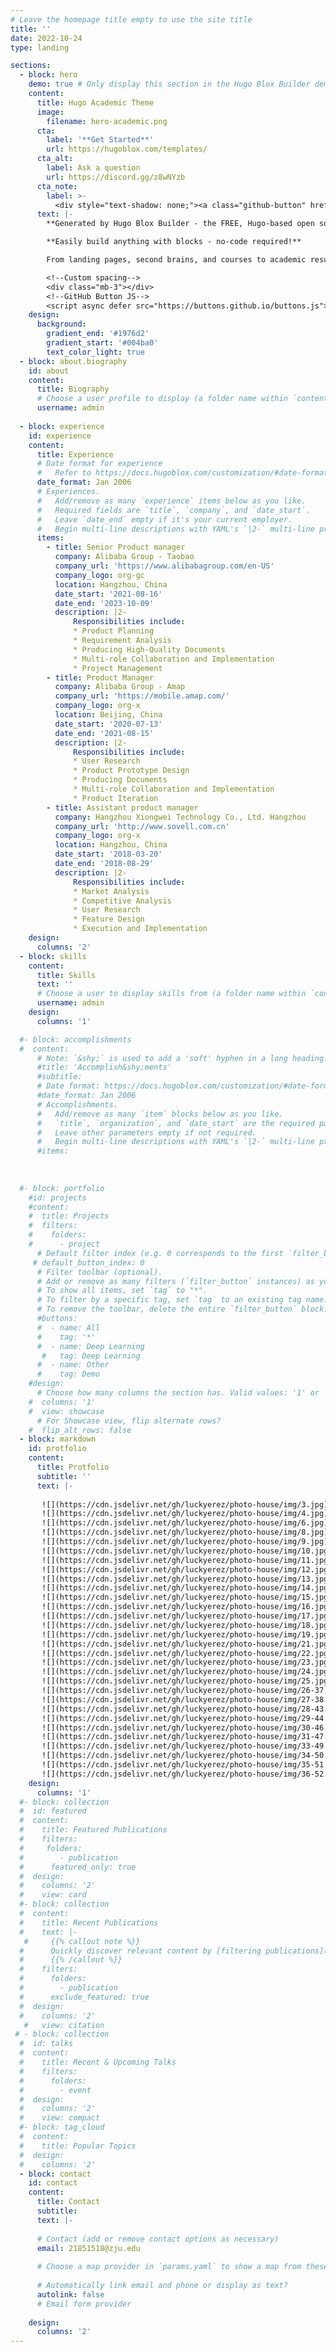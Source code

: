 ```yaml
---
# Leave the homepage title empty to use the site title
title: ''
date: 2022-10-24
type: landing

sections:
  - block: hero
    demo: true # Only display this section in the Hugo Blox Builder demo site
    content:
      title: Hugo Academic Theme
      image:
        filename: hero-academic.png
      cta:
        label: '**Get Started**'
        url: https://hugoblox.com/templates/
      cta_alt:
        label: Ask a question
        url: https://discord.gg/z8wNYzb
      cta_note:
        label: >-
          <div style="text-shadow: none;"><a class="github-button" href="https://github.com/HugoBlox/hugo-blox-builder" data-icon="octicon-star" data-size="large" data-show-count="true" aria-label="Star">Star Hugo Blox Builder</a></div><div style="text-shadow: none;"><a class="github-button" href="https://github.com/HugoBlox/theme-academic-cv" data-icon="octicon-star" data-size="large" data-show-count="true" aria-label="Star">Star the Academic template</a></div>
      text: |-
        **Generated by Hugo Blox Builder - the FREE, Hugo-based open source website builder trusted by 500,000+ sites.**

        **Easily build anything with blocks - no-code required!**

        From landing pages, second brains, and courses to academic resumés, conferences, and tech blogs.

        <!--Custom spacing-->
        <div class="mb-3"></div>
        <!--GitHub Button JS-->
        <script async defer src="https://buttons.github.io/buttons.js"></script>
    design:
      background:
        gradient_end: '#1976d2'
        gradient_start: '#004ba0'
        text_color_light: true
  - block: about.biography
    id: about
    content:
      title: Biography
      # Choose a user profile to display (a folder name within `content/authors/`)
      username: admin
  
  - block: experience
    id: experience
    content:
      title: Experience
      # Date format for experience
      #   Refer to https://docs.hugoblox.com/customization/#date-format
      date_format: Jan 2006
      # Experiences.
      #   Add/remove as many `experience` items below as you like.
      #   Required fields are `title`, `company`, and `date_start`.
      #   Leave `date_end` empty if it's your current employer.
      #   Begin multi-line descriptions with YAML's `|2-` multi-line prefix.
      items:
        - title: Senior Product manager
          company: Alibaba Group - Taobao
          company_url: 'https://www.alibabagroup.com/en-US'
          company_logo: org-gc
          location: Hangzhou, China
          date_start: '2021-08-16'
          date_end: '2023-10-09'
          description: |2-
              Responsibilities include:
              * Product Planning
              * Requirement Analysis
              * Producing High-Quality Documents
              * Multi-role Collaboration and Implementation
              * Project Management
        - title: Product Manager
          company: Alibaba Group - Amap
          company_url: 'https://mobile.amap.com/'
          company_logo: org-x
          location: Beijing, China
          date_start: '2020-07-13'
          date_end: '2021-08-15'
          description: |2-
              Responsibilities include:
              * User Research
              * Product Prototype Design
              * Producing Documents
              * Multi-role Collaboration and Implementation
              * Product Iteration
        - title: Assistant product manager
          company: Hangzhou Xiongwei Technology Co., Ltd. Hangzhou
          company_url: 'http://www.sovell.com.cn'
          company_logo: org-x
          location: Hangzhou, China
          date_start: '2018-03-20'
          date_end: '2018-08-29'
          description: |2-
              Responsibilities include:
              * Market Analysis
              * Competitive Analysis
              * User Research
              * Feature Design
              * Execution and Implementation
    design:
      columns: '2'
  - block: skills
    content:
      title: Skills
      text: ''
      # Choose a user to display skills from (a folder name within `content/authors/`)
      username: admin
    design:
      columns: '1'

  #- block: accomplishments
  #  content:
      # Note: `&shy;` is used to add a 'soft' hyphen in a long heading.
      #title: 'Accomplish&shy;ments'
      #subtitle:
      # Date format: https://docs.hugoblox.com/customization/#date-format
      #date_format: Jan 2006
      # Accomplishments.
      #   Add/remove as many `item` blocks below as you like.
      #   `title`, `organization`, and `date_start` are the required parameters.
      #   Leave other parameters empty if not required.
      #   Begin multi-line descriptions with YAML's `|2-` multi-line prefix.
      #items:
       
  
  
  #- block: portfolio
    #id: projects
    #content:
    #  title: Projects
    #  filters:
    #    folders:
    #      - project
      # Default filter index (e.g. 0 corresponds to the first `filter_button` instance below).
     # default_button_index: 0
      # Filter toolbar (optional).
      # Add or remove as many filters (`filter_button` instances) as you like.
      # To show all items, set `tag` to "*".
      # To filter by a specific tag, set `tag` to an existing tag name.
      # To remove the toolbar, delete the entire `filter_button` block.
      #buttons:
      #  - name: All
      #    tag: '*'
      #  - name: Deep Learning
       #   tag: Deep Learning
      #  - name: Other
      #    tag: Demo
    #design:
      # Choose how many columns the section has. Valid values: '1' or '2'.
    #  columns: '1'
    #  view: showcase
      # For Showcase view, flip alternate rows?
    #  flip_alt_rows: false
  - block: markdown
    id: protfolio
    content:
      title: Protfolio
      subtitle: ''
      text: |-
     
       ![](https://cdn.jsdelivr.net/gh/luckyerez/photo-house/img/3.jpg)
       ![](https://cdn.jsdelivr.net/gh/luckyerez/photo-house/img/4.jpg)
       ![](https://cdn.jsdelivr.net/gh/luckyerez/photo-house/img/6.jpg)
       ![](https://cdn.jsdelivr.net/gh/luckyerez/photo-house/img/8.jpg)
       ![](https://cdn.jsdelivr.net/gh/luckyerez/photo-house/img/9.jpg)
       ![](https://cdn.jsdelivr.net/gh/luckyerez/photo-house/img/10.jpg)
       ![](https://cdn.jsdelivr.net/gh/luckyerez/photo-house/img/11.jpg)
       ![](https://cdn.jsdelivr.net/gh/luckyerez/photo-house/img/12.jpg)
       ![](https://cdn.jsdelivr.net/gh/luckyerez/photo-house/img/13.jpg)
       ![](https://cdn.jsdelivr.net/gh/luckyerez/photo-house/img/14.jpg)
       ![](https://cdn.jsdelivr.net/gh/luckyerez/photo-house/img/15.jpg)
       ![](https://cdn.jsdelivr.net/gh/luckyerez/photo-house/img/16.jpg)
       ![](https://cdn.jsdelivr.net/gh/luckyerez/photo-house/img/17.jpg)
       ![](https://cdn.jsdelivr.net/gh/luckyerez/photo-house/img/18.jpg)
       ![](https://cdn.jsdelivr.net/gh/luckyerez/photo-house/img/19.jpg)
       ![](https://cdn.jsdelivr.net/gh/luckyerez/photo-house/img/21.jpg)
       ![](https://cdn.jsdelivr.net/gh/luckyerez/photo-house/img/22.jpg)
       ![](https://cdn.jsdelivr.net/gh/luckyerez/photo-house/img/23.jpg)
       ![](https://cdn.jsdelivr.net/gh/luckyerez/photo-house/img/24.jpg)
       ![](https://cdn.jsdelivr.net/gh/luckyerez/photo-house/img/25.jpg)
       ![](https://cdn.jsdelivr.net/gh/luckyerez/photo-house/img/26-37.jpg)
       ![](https://cdn.jsdelivr.net/gh/luckyerez/photo-house/img/27-38.jpg)
       ![](https://cdn.jsdelivr.net/gh/luckyerez/photo-house/img/28-43.jpg)
       ![](https://cdn.jsdelivr.net/gh/luckyerez/photo-house/img/29-44.jpg)
       ![](https://cdn.jsdelivr.net/gh/luckyerez/photo-house/img/30-46.jpg)
       ![](https://cdn.jsdelivr.net/gh/luckyerez/photo-house/img/31-47.jpg)
       ![](https://cdn.jsdelivr.net/gh/luckyerez/photo-house/img/33-49.jpg)
       ![](https://cdn.jsdelivr.net/gh/luckyerez/photo-house/img/34-50.jpg)
       ![](https://cdn.jsdelivr.net/gh/luckyerez/photo-house/img/35-51.jpg)
       ![](https://cdn.jsdelivr.net/gh/luckyerez/photo-house/img/36-52.jpg)
    design:
      columns: '1'
  #- block: collection
  #  id: featured
  #  content:
  #    title: Featured Publications
  #    filters:
  #     folders:
  #        - publication
  #      featured_only: true
  #  design:
  #    columns: '2'
  #    view: card
  #- block: collection
  #  content:
  #    title: Recent Publications
  #    text: |-
   #     {{% callout note %}}
  #      Quickly discover relevant content by [filtering publications](./publication/).
  #      {{% /callout %}}
  #    filters:
  #      folders:
  #        - publication
  #      exclude_featured: true
  #  design:
  #    columns: '2'
   #   view: citation
 # - block: collection
  #  id: talks
  #  content:
  #    title: Recent & Upcoming Talks
  #    filters:
  #      folders:
  #        - event
  #  design:
  #    columns: '2'
  #    view: compact
  #- block: tag_cloud
  #  content:
  #    title: Popular Topics
  #  design:
  #    columns: '2'
  - block: contact
    id: contact
    content:
      title: Contact
      subtitle:
      text: |-
        
      # Contact (add or remove contact options as necessary)
      email: 21851518@zju.edu
      
      # Choose a map provider in `params.yaml` to show a map from these coordinates
    
      # Automatically link email and phone or display as text?
      autolink: false
      # Email form provider
      
    design:
      columns: '2'
---
```

